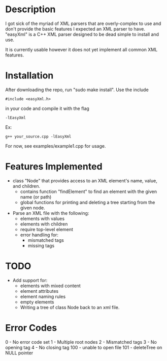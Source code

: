 # Description

I got sick of the myriad of XML parsers that are overly-complex to use and don't provide the basic features I expected an XML parser to have. "easyXml" is a C++ XML parser designed to be dead simple to install and use.

It is currently usable however it does not yet implement all common XML features.

# Installation

After downloading the repo, run "sudo make install". Use the include

    #include <easyXml.h>
    
in your code and compile it with the flag

    -lEasyXml
    
Ex:

    g++ your_source.cpp -lEasyXml

For now, see examples/example1.cpp for usage.

# Features Implemented
  * class "Node" that provides access to an XML element's name, value, and children.
    * contains function "findElement" to find an element with the given name (or path)
    * global functions for printing and deleting a tree starting from the given node.
  * Parse an XML file with the following:
    * elements with values
    * elements with children
    * require top-level element
    * error handling for:
      * mismatched tags
      * missing tags

# TODO
  * Add support for:
    * elements with mixed content
    * element attributes
    * element naming rules
    * empty elements
    * Writing a tree of class Node back to an xml file.

# Error Codes
0 - No error code set
1 - Multiple root nodes
2 - Mismatched tags
3 - No opening tag
4 - No closing tag
100 - unable to open file
101 - deleteTree on NULL pointer